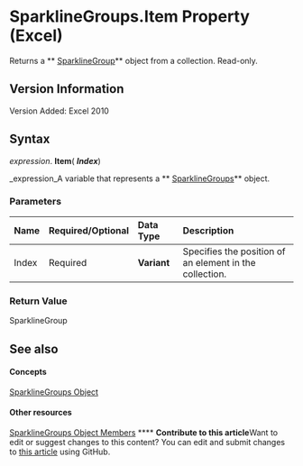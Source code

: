 
# SparklineGroups.Item Property (Excel)

Returns a  ** [SparklineGroup](cc694d97-a3d3-3473-2e37-0ede67b97680.md)** object from a collection. Read-only.


## Version Information

Version Added: Excel 2010 


## Syntax

 _expression_. **Item**( **_Index_**)

 _expression_A variable that represents a  ** [SparklineGroups](9bc6be34-fa2e-8652-ca92-fa9630b4d7a6.md)** object.


### Parameters



|**Name**|**Required/Optional**|**Data Type**|**Description**|
|:-----|:-----|:-----|:-----|
|Index|Required| **Variant**|Specifies the position of an element in the collection.|

### Return Value

SparklineGroup


## See also


#### Concepts


 [SparklineGroups Object](9bc6be34-fa2e-8652-ca92-fa9630b4d7a6.md)
#### Other resources


 [SparklineGroups Object Members](8737796e-c3dc-4304-0835-c04712a712a5.md)
****   **Contribute to this article**Want to edit or suggest changes to this content? You can edit and submit changes to  [this article](https://github.com/jhershey00/VBA_Excel_Test/OpenXMLCon/articles/6fd07e5f-040e-8373-2565-44851a310de6.md) using GitHub.

